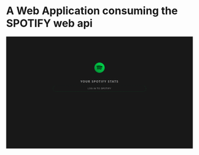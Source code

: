 # A Web Application consuming the SPOTIFY web api

![Image](https://github.com/teb111/Spotify-User-Stats/blob/master/frontend/public/spotify.png)
